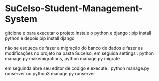# SuCelso-Student-Management-System

gitclone e para executar o projeto instale o python e django : pip install python e depois pip install django 


não se esqueça de fazer a migração  do banco de dados e fazer as modificações no projeto na pasta Sucelso, em seguida settings : python manage.py makemigrations, python manage.py migrate 

em seguinda abre seu editor de codigo e execute : python manage.py runserver ou python3 manage.py runserver
